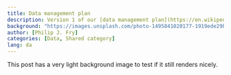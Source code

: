 ```yaml
---
title: Data management plan
description: Version 1 of our [data management plan](https://en.wikipedia.org/wiki/Data_management_plan) is now available
background: "https://images.unsplash.com/photo-1495841020177-1919ede29bd8?ixlib=rb-1.2.1&ixid=eyJhcHBfaWQiOjEyMDd9&auto=format&fit=crop&w=1200&q=80"
author: [Philip J. Fry]
categories: [Data, Shared category]
lang: da
---
```


This post has a very light background image to test if it still renders nicely.
